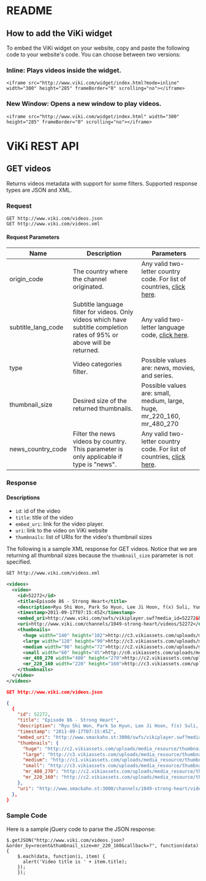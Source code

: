 README
======

## How to add the ViKi widget

To embed the ViKi widget on your website, copy and paste the following code to your website's code. You can choose between two versions:

### Inline: Plays videos inside the widget.
      

    <iframe src="http://www.viki.com/widget/index.html?mode=inline" width="300" height="285" frameBorder="0" scrolling="no"></iframe>

### New Window: Opens a new window to play videos.
      

    <iframe src="http://www.viki.com/widget/index.html" width="300" height="285" frameBorder="0" scrolling="no"></iframe>


ViKi REST API
=============


## GET videos

Returns videos metadata with support for some filters. Supported response types are JSON and XML.

### Request

```
GET http://www.viki.com/videos.json
GET http://www.viki.com/videos.xml
```

#### Request Parameters

<table>

  <thead>
    <tr>
      <th>Name
      <th>Description
      <th>Parameters
    </tr>
  </thead>
  <tbody>
    <tr>
      <td>origin_code
      <td>The country where the channel originated.
      <td>Any valid two-letter country code. For list of countries,
      <a href="https://github.com/viki-org/ViKiWidget/blob/master/COUNTRIES.md">click here</a>.
    </tr>
    <tr>
      <td>subtitle_lang_code
      <td>Subtitle language filter for videos. Only videos which have subtitle completion rates of 95% or above will be returned.
      <td>Any valid two-letter language code,
      <a href="https://github.com/viki-org/ViKiWidget/blob/master/LANGUAGES.md">click here</a>.
    </tr>
    <tr>
      <td>type
      <td>Video categories filter.
      <td>Possible values are: news, movies, and series.
    </tr>
    <tr>
      <td>thumbnail_size
      <td>Desired size of the returned thumbnails.
      <td>Possible values are: small, medium, large, huge, mr_220_160, mr_480_270
    </tr>
    <tr>
      <td>news_country_code
      <td>Filter the news videos by country. This parameter is only applicable if type is "news".
      <td>Any valid two-letter country code. For list of countries,
      <a href="https://github.com/viki-org/ViKiWidget/blob/master/COUNTRIES.md">click here</a>.
    </tr>
  </tbody>

</table>



### Response

#### Descriptions

* `id`: id of the video
* `title`: title of the video
* `embed_uri`: link for the video player.
* `uri`: link to the video on ViKi website
* `thumbnails`: list of URIs for the video's thumbnail sizes

The following is a sample XML response for GET videos. Notice that we are returning all thumbnail sizes because the `thumbnail_size` parameter is not specified.

```xml
GET http://www.viki.com/videos.xml

<videos>
  <video>
    <id>52272</id>
    <title>Episode 86 - Strong Heart</title>
    <description>Ryu Shi Won, Park So Hyun, Lee Ji Hoon, f(x) Suli, Yun So Yi, Kim Sung Joo, Super Junior (Shindong, Leeteuk, Eunhyuk), Kwanghee (Ze:A), Moon Hee Jun, etc.</description>
    <timestamp>2011-09-17T07:15:45Z</timestamp>
    <embed_uri>http://www.viki.com/swfs/vikiplayer.swf?media_id=52272&host=www.smackaho.st:3000&auto_play=true</embed_uri>
    <uri>http://www.viki.com/channels/1049-strong-heart/videos/52272</uri>
    <thumbnails>
      <huge width="140" height="102">http://c3.vikiassets.com/uploads/media_resource/thumbnail/146687/huge_ef62407e891e7ee966716e6610759535ce09f8c8.jpg</huge>
      <large width="120" height="90">http://c3.vikiassets.com/uploads/media_resource/thumbnail/146687/large_ef62407e891e7ee966716e6610759535ce09f8c8.jpg</large>
      <medium width="96" height="72">http://c2.vikiassets.com/uploads/media_resource/thumbnail/146687/medium_ef62407e891e7ee966716e6610759535ce09f8c8.jpg</medium>
      <small width="60" height="45">http://c0.vikiassets.com/uploads/media_resource/thumbnail/146687/small_ef62407e891e7ee966716e6610759535ce09f8c8.jpg</small>
      <mr_480_270 width="480" height="270">http://c2.vikiassets.com/uploads/media_resource/thumbnail/146687/mr_480_270_ef62407e891e7ee966716e6610759535ce09f8c8.jpg</mr_480_270>
      <mr_220_160 width="220" height="160">http://c3.vikiassets.com/uploads/media_resource/thumbnail/146687/mr_220_160_ef62407e891e7ee966716e6610759535ce09f8c8.jpg</mr_220_160>
    </thumbnails>
  </video>
</videos>
```

```json
GET http://www.viki.com/videos.json

{
  {
    "id": 52272,
    "title": "Episode 86 - Strong Heart",
    "description": "Ryu Shi Won, Park So Hyun, Lee Ji Hoon, f(x) Suli, Yun So Yi, Kim Sung Joo, Super Junior (Shindong, Leeteuk, Eunhyuk), Kwanghee (Ze:A), Moon Hee Jun, etc.",
    "timestamp": "2011-09-17T07:15:45Z",
    "embed_uri": "http://www.smackaho.st:3000/swfs/vikiplayer.swf?media_id=52272&host=www.smackaho.st:3000&auto_play=true&source=api",
    "thumbnails": {
      "huge": "http://c2.vikiassets.com/uploads/media_resource/thumbnail/146983/huge_e23de77a80bcf3aaf6658eaffb7fb4d5d2b7a44e.png",
      "large": "http://c3.vikiassets.com/uploads/media_resource/thumbnail/146983/large_e23de77a80bcf3aaf6658eaffb7fb4d5d2b7a44e.png",
      "medium": "http://c1.vikiassets.com/uploads/media_resource/thumbnail/146983/medium_e23de77a80bcf3aaf6658eaffb7fb4d5d2b7a44e.png",
      "small": "http://c3.vikiassets.com/uploads/media_resource/thumbnail/146983/small_e23de77a80bcf3aaf6658eaffb7fb4d5d2b7a44e.png",
      "mr_480_270": "http://c2.vikiassets.com/uploads/media_resource/thumbnail/146983/mr_480_270_e23de77a80bcf3aaf6658eaffb7fb4d5d2b7a44e.png",
      "mr_220_160": "http://c2.vikiassets.com/uploads/media_resource/thumbnail/146983/mr_220_160_e23de77a80bcf3aaf6658eaffb7fb4d5d2b7a44e.png"
    },
    "uri": "http://www.smackaho.st:3000/channels/1049-strong-heart/videos/52272"
  },
}
```

### Sample Code

Here is a sample jQuery code to parse the JSON response:

```
$.getJSON("http://www.viki.com/videos.json?&order_by=recent&thumbnail_size=mr_220_160&callback=?", function(data) {
    $.each(data, function(i, item) {
      alert('Video title is ' + item.title);
    });
    });
```